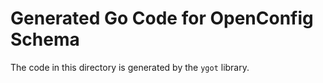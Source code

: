 # Generated Go Code for OpenConfig Schema

The code in this directory is generated by the `ygot` library.
